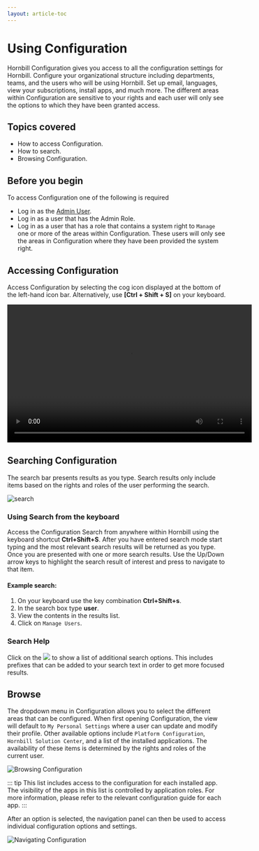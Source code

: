 ```yaml
---
layout: article-toc
---
```

# Using Configuration
Hornbill Configuration gives you access to all the configuration settings for Hornbill. Configure your organizational structure including departments, teams, and the users who will be using Hornbill.  Set up email, languages, view your subscriptions, install apps, and much more. The different areas within Configuration are sensitive to your rights and each user will only see the options to which they have been granted access.

## Topics covered
* How to access Configuration.
* How to search.
* Browsing Configuration.

## Before you begin
To access Configuration one of the following is required
* Log in as the [Admin User](/esp-fundamentals/security/user-accounts#admin-account).
* Log in as a user that has the Admin Role.
* Log in as a user that has a role that contains a system right to `Manage` one or more of the areas within Configuration. These users will only see the areas in Configuration where they have been provided the system right.

## Accessing Configuration
Access Configuration by selecting the cog icon displayed at the bottom of the left-hand icon bar. Alternatively, use **[Ctrl + Shift + S]** on your keyboard.

<video width="560" height="315" controls>
  <source src="https://wiki.hornbill.com/images/5/58/Configuration.mp4" type="video/mp4">
  Video not supported in your browser
</video>

## Searching Configuration
The search bar presents results as you type. Search results only include items based on the rights and roles of the user performing the search.

![search](/_books/esp-config/images/search-config.png)

### Using Search from the keyboard
Access the Configuration Search from anywhere within Hornbill using the keyboard shortcut **Ctrl+Shift+S**. After you have entered search mode start typing and the most relevant search results will be returned as you type. Once you are presented with one or more search results. Use the Up/Down arrow keys to highlight the search result of interest and press <return> to navigate to that item.

#### Example search:
1. On your keyboard use the key combination **Ctrl+Shift+s**.
1. In the search box type **user**.
1. View the contents in the results list.
1. Click on `Manage Users`.

### Search Help
Click on the <img src="/_books/esp-config/images/search-help.png"> to show a list of additional search options. This includes prefixes that can be added to your search text in order to get more focused results.

## Browse
The dropdown menu in Configuration allows you to select the different areas that can be configured. When first opening Configuration, the view will default to `My Personal Settings` where a user can update and modify their profile. Other available options include `Platform Configuration`, `Hornbill Solution Center`, and a list of the installed applications.  The availability of these items is determined by the rights and roles of the current user.

![Browsing Configuration](/_books/esp-config/images/browse-configuration.png)

::: tip
This list includes access to the configuration for each installed app. The visibility of the apps in this list is controlled by application roles. For more information, please refer to the relevant configuration guide for each app.
:::

After an option is selected, the navigation panel can then be used to access individual configuration options and settings.

![Navigating Configuration](/_books/esp-config/images/navigating-configuration.png)